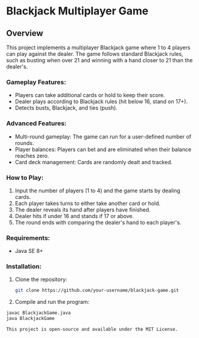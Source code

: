 # Blackjack Multiplayer Game

## Overview
This project implements a multiplayer Blackjack game where 1 to 4 players can play against the dealer. The game follows standard Blackjack rules, such as busting when over 21 and winning with a hand closer to 21 than the dealer's. 

### Gameplay Features:
- Players can take additional cards or hold to keep their score.
- Dealer plays according to Blackjack rules (hit below 16, stand on 17+).
- Detects busts, Blackjack, and ties (push).
  
### Advanced Features:
- Multi-round gameplay: The game can run for a user-defined number of rounds.
- Player balances: Players can bet and are eliminated when their balance reaches zero.
- Card deck management: Cards are randomly dealt and tracked.

### How to Play:
1. Input the number of players (1 to 4) and the game starts by dealing cards.
2. Each player takes turns to either take another card or hold.
3. The dealer reveals its hand after players have finished.
4. Dealer hits if under 16 and stands if 17 or above.
5. The round ends with comparing the dealer's hand to each player's.

### Requirements:
- Java SE 8+

### Installation:
1. Clone the repository:
   ```bash
   git clone https://github.com/your-username/blackjack-game.git

2. Compile and run the program:
```bash
javac BlackjackGame.java
java BlackjackGame

This project is open-source and available under the MIT License.
